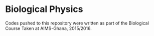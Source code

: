 # Biological Physics

Codes pushed to this repository were written as part of the Biological Course Taken at AIMS-Ghana, 2015/2016.

